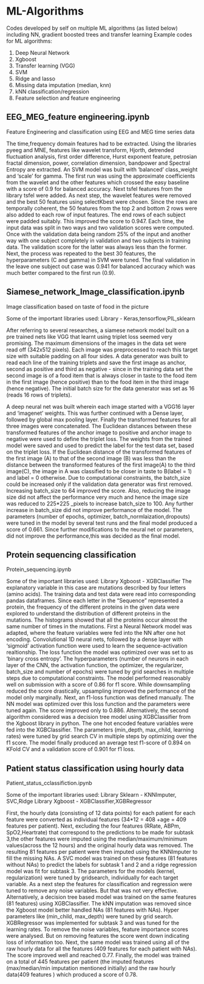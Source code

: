 # ML-Algorithms
Codes developed by self on multiple ML algorithms (as listed below) including NN, gradient boosted trees and transfer learning
Example codes for ML algorithms:   
1. Deep Neural Network   
2. Xgboost   
3. Transfer learning (VGG)
4. SVM
5. Ridge and lasso
6. Missing data imputation (median, knn)
7. kNN classification/regression
8. Feature selection and feature engineering

## EEG_MEG_feature engineering.ipynb   
   
Feature Engineering and classification using EEG and MEG time series data
 
The time,frequency domain features had to be extracted. 
Using the libraries pyeeg and MNE, features like wavelet transform, Hjorth, detrended fluctuation analysis, first order difference, Hurst exponent feature, 
petrosian fractal dimension, power, correlation dimension, bandpower and Spectral Entropy  are extracted. 
An SVM model was built with ‘balanced’ class_weight and ‘scale’ for gamma. 
The first run was using the approximate coefficients from the wavelet and the other features which crossed the easy baseline with a score of 0.9 for balanced accuracy. 
Next tsfel features from the library tsfel were added. As next step, the wavelet features were removed and the best 50 features using selectKbest were chosen. 
Since the rows are temporally coherent, the 50 features from the top 2 and bottom 2 rows were also added to each row of input features. 
The end rows of each subject were padded suitably. This improved the score to 0.947. 
Each time, the input data was split in two ways and two validation scores were computed. 
Once with the validation data being  random 25%  of the input and another way with one subject completely in validation and two subjects in training data. 
The validation score for the latter was always less than the former. 
Next, the process was repeated to the best 30 features, the hyperparameters (C and gamma) in SVM were tuned. 
The final validation in the leave one subject out case was 0.941 for balanced accuracy which was much better compared to the first run (0.9). 


## Siamese_network_Image_classification.ipynb

Image classification based on taste of food in the picture

Some of the important libraries used:
Library -  Keras,tensorflow,PIL,sklearn

After referring to several researches, a siamese network model built on a pre trained nets like VGG that learnt using triplet loss seemed very promising. The maximum dimensions of the images in the data set were read off (342x512 pixels). Each image was preprocessed to reach this target size with suitable padding on all four sides. A data generator was built to read each line of the training triplets and save the first image as anchor, second as positive and third as negative - since in the training data set the second image is of a food item that is always closer in taste to the food item in the first image (hence positive) than to the food item in the third image (hence negative). The initial batch size for the data generator was set as 16 (reads 16 rows of triplets).

A deep neural net was built wherein each image started with a VGG16 layer  and ‘imagenet’ weights. This was further continued with a Dense layer, followed by global max pooling layer. Finally the transformed features for all three images were concatenated. The Euclidean distances between these transformed features of the anchor image to positive and anchor image to negative were used to define the triplet loss. The weights from the trained model were saved and used to predict the label for the test data set, based on the triplet loss. If the Euclidean distance of the transformed features of the first image (A) to that of the second image (B) was less than the distance between the transformed features of the first image(A) to the third image(C), the image in A was classified to be closer in taste to B(label =  1) and label = 0 otherwise. Due to computational constraints, the batch_size could be increased only if the validation data generator was first removed. Increasing batch_size to 64 improved the score. Also, reducing the image size did not affect the performance very much and hence the image size was reduced to 225*225 _pixels to increase batch_size to 100. Any further increase in batch_size did not improve performance of the model. The parameters (number of epochs, optimizer, batch_normlaization,dropouts) were tuned in the model by several test runs and the final model produced a score of 0.661. Since further modifications to the neural net or parameters, did not improve the performance,this was decided as the final model.

## Protein sequencing classification

Protein_sequencing.ipynb

Some of the important libraries used:
Library Xgboost - XGBClassifier
The explanatory variable in this case are mutations described by four letters (amino acids). The training data and test data were read into corresponding pandas dataframes. 
Since each letter in the “Sequence” represented a protein, the frequency of the different proteins in the given data were explored to understand the distribution of different proteins in the mutations. The histograms showed that all the proteins occur almost the same number of times in the mutations. 
First a Neural Network model was adapted, where the feature variables were fed into the NN after one hot encoding. Convolutional 1D neural nets, followed by a dense layer with ‘sigmoid’ activation function were used to learn the sequence-activation realtionship. The loss function the model was optimized over was set to as ‘binary cross entropy’. The hyperparameters (number of neurons in each layer of the CNN, the activation function, the optimizer, the regularizer, batch_size and number of epochs) were tuned by grid searches in multiple steps due to computational constraints. The model performed reasonably well on submission with a score of 0.86 for f1 score. 
While downsampling reduced the score drastically, upsampling improved the performance of the model only marginally. 
Next, an f1-loss function was defined manually. The NN model was optimized over this loss function and the parameters were tuned again. The score improved only to 0.886. 
Alternatively, the second algorithm considered was a decision tree model using XGBClassifier from the Xgboost library in python. The one hot encoded feature variables were fed into the XGBClassifier. The parameters  (min_depth, max_child, learning rates) were tuned by grid search CV in multiple steps by optimizing over the f1 score. The model finally produced an average test f1-score of 0.894 on KFold CV and a validation score of 0.901 for f1 loss. 

##  Patient status classification using hourly data

Patient_status_cclassifiction.ipynb

Some of the important libraries used:
Library Sklearn - KNNImputer, SVC,Ridge
Library Xgboost - XGBClassifier,XGBRegressor

First, the hourly data (consisting of 12 data points) for each patient for each feature were converted as individual features (34*12 = 408 +age = 409 features per patient). Next, excluding the four features (RRate, ABPm, SpO2,Heartrate) that correspond to the predictions to be made for subtask 3,the other features were imputed using the median/maximum/minimum values(across the 12 hours) and the original hourly data was removed.  The resulting 81 features per patient were then imputed using the KNNImputer to fill the missing NAs. A SVC model was trained on these features (81 features without NAs) to predict the labels for subtask 1 and 2 and a ridge regression model was fit for subtask 3. The parameters for the models (kernel, regularization) were tuned by gridsearch, individually for each target variable. As a next step the features for classification and regression were tuned to remove any noise variables. But that was not very effective. 
Alternatively, a decision tree based model was trained on the same features (81 features) using XGBClassifier. The kNN imputation was removed since the Xgboost model better handled NAs (81 features with NAs). Hyper parameters like (min_child, max_depth) were tuned by grid search. XGBRegressor was implemented for subtask 3 and was tuned for the learning rates. To remove the noise variables, feature importance scores were analysed.  But on removing features the score went down indicating loss of information too. 
Next, the same model was trained  using all of the raw hourly data for all the features (409 features for each patient with NAs). The score improved well and reached 0.77. 
Finally, the model was trained on a total of 445 features per patient (the imputed features (max/median/min imputation mentioned initially) and the raw hourly data(409 features ) which produced a score of 0.78.

